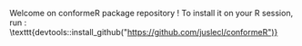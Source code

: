 Welcome on conformeR package repository !
To install it on your R session, run :
\texttt{devtools::install_github("https://github.com/juslecl/conformeR")}
